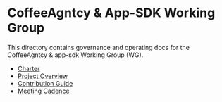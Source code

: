 # CoffeeAgntcy & App-SDK Working Group

This directory contains governance and operating docs for the CoffeeAgntcy & app-sdk Working Group (WG).

- [Charter](./charter.md)
- [Project Overview](./project-overview.md)
- [Contribution Guide](./CONTRIBUTING.md)
- [Meeting Cadence](./meeting-cadence.md)
